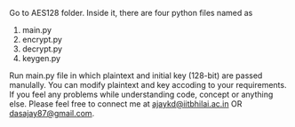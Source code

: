 Go to AES128 folder.
Inside it, there are four python files named as 
1. main.py
2. encrypt.py
3. decrypt.py
4. keygen.py

Run main.py file in which plaintext and initial key (128-bit) are passed manulally. You can modify plaintext and key accoding to your requirements.
If you feel any problems while understanding code, concept or anything else. Please feel free to connect me at ajaykd@iitbhilai.ac.in OR dasajay87@gmail.com.
